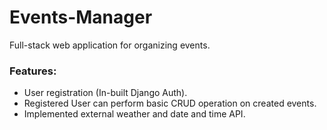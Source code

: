 # Events-Manager

Full-stack web application for organizing events.

### Features:

- User registration (In-built Django Auth).
- Registered User can perform basic CRUD operation on created events.
- Implemented external weather and date and time API.

